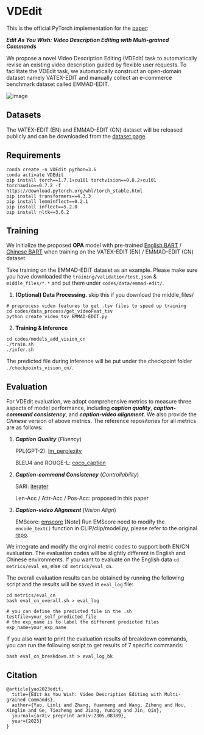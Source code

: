 # VDEdit
This is the official PyTorch implementation for the [paper](https://arxiv.org/abs/2305.08389):

***Edit As You Wish: Video Description Editing with Multi-grained Commands***

We propose a novel Video Description Editing (VDEdit) task to automatically revise an existing video description guided by flexible user requests. To facilitate the VDEdit task, we automatically construct an open-domain dataset namely VATEX-EDIT and manually collect an e-commerce benchmark dataset called EMMAD-EDIT.

![image](https://github.com/user-attachments/assets/b5e37c2a-a2c5-466d-972b-05d860c30abb)



## Datasets
The VATEX-EDIT (EN) and EMMAD-EDIT (CN) dataset will be released publicly and can be downloaded from the [dataset page](dataset/README.md).


## Requirements


```
conda create -n VDEdit python=3.6
conda activate VDEdit
pip install torch==1.7.1+cu101 torchvision==0.8.2+cu101 torchaudio==0.7.2 -f https://download.pytorch.org/whl/torch_stable.html
pip install transformers==4.3.3
pip install lemminflect==0.2.1
pip install inflect==5.2.0
pip install nltk==3.6.2

```






## Training
We initialize the proposed **OPA** model with pre-trained [English BART](https://huggingface.co/facebook/bart-base) / [Chinese BART](https://huggingface.co/fnlp/bart-base-chinese) when training on the VATEX-EDIT (EN) / EMMAD-EDIT (CN) dataset.


Take training on the EMMAD-EDIT dataset as an example. Please make sure you have downloaded the `training/validation/test.json` & `middle_files/*.*` and put them under `codes/data/emmad-edit/`. 

1. **(Optional) Data Processing.**
 skip this if you download the middle_files/
```
# preprocess video features to get .tsv files to speed up training
cd codes/data_process/get_videoFeat_tsv
python create_video_tsv_EMMAD-EDIT.py
```
2. **Training & Inference**
```
cd codes/models_add_vision_cn
./train.sh
./infer.sh
```
The predicted file during inference will be put under the checkpoint folder
`./checkpoints_vision_cn/`.


## Evaluation

For VDEdit evaluation, we adopt comprehensive metrics to measure three aspects of model performance, including ***caption quality***, ***caption-command consistency***, and ***caption-video
alignment***. We also provide the *Chinese* version of above metrics. The reference repositories for all metrics are as follows:

1. ***Caption Quality*** (*Fluency*)

   PPL(GPT-2): [lm_perplexity](https://github.com/EleutherAI/lm_perplexity)
   
   BLEU4 and ROUGE-L: [coco_caption](https://github.com/ruotianluo/coco-caption/)

2. ***Caption-command Consistency*** (*Controllability*)

   SARI: [iterater](https://github.com/vipulraheja/iterater)
   
   Len-Acc / Attr-Acc / Pos-Acc: proposed in this paper

3. ***Caption-video Alignment*** (*Vision Align*)

   EMScore: [emscore](https://github.com/ShiYaya/emscore)
    [Note] Run EMScore need to modify the `encode_text()` function in CLIP/clip/model.py, please refer to the original [repo]((https://github.com/ShiYaya/emscore)).

We integrate and modify the orginal metric codes to support both EN/CN evaluation. The evaluation codes will be slightly different in English and Chinese environments. If you want to evaluate on the English data `cd metrics/eval_en`, else `cd metrics/eval_cn`.

The overall evaluation results can be obtained by running the following script and the results will be saved in `eval_log` file:
 
```
cd metrics/eval_cn
bash eval_cn_overall.sh > eval_log

# you can define the predicted file in the .sh
testfile=your_self_predicted_file
# the exp_name is to label the different predicted files
exp_name=your_exp_name
```

If you also want to print the evaluation results of breakdown commands, you can run the following script to get results of 7 specific commands:

```
bash eval_cn_breakdown.sh > eval_log_bk
```


## Citation

```
@article{yao2023edit,
  title={Edit As You Wish: Video Description Editing with Multi-grained Commands},
  author={Yao, Linli and Zhang, Yuanmeng and Wang, Ziheng and Hou, Xinglin and Ge, Tiezheng and Jiang, Yuning and Jin, Qin},
  journal={arXiv preprint arXiv:2305.08389},
  year={2023}
}
```
